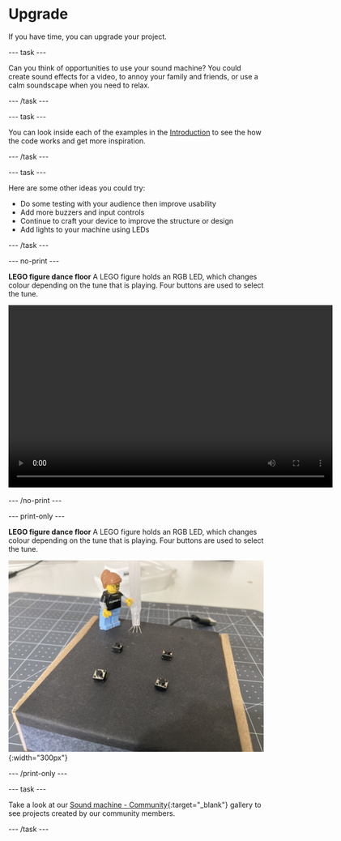# Upgrade

If you have time, you can upgrade your project.

--- task ---

Can you think of opportunities to use your sound machine? You could create sound effects for a video, to annoy your family and friends, or use a calm soundscape when you need to relax.

--- /task ---



--- task ---

You can look inside each of the examples in the [Introduction](.) to see the how the code works and get more inspiration.

--- /task ---

--- task ---

Here are some other ideas you could try:
+ Do some testing with your audience then improve usability
+ Add more buzzers and input controls
+ Continue to craft your device to improve the structure or design
+ Add lights to your machine using LEDs

--- /task ---

--- no-print ---

**LEGO figure dance floor** A LEGO figure holds an RGB LED, which changes colour depending on the tune that is playing. Four buttons are used to select the tune.

<video width="640" height="360" controls>
<source src="images/LEGO-dance-floor.mp4" type="video/mp4">
Your browser does not support WebM video, try FireFox or Chrome
</video>

--- /no-print ---

--- print-only ---

**LEGO figure dance floor** A LEGO figure holds an RGB LED, which changes colour depending on the tune that is playing. Four buttons are used to select the tune.

![A LEGO figure is standing on a box with four buttons.](images/LEGO-dance-floor.jpeg){:width="300px"}

--- /print-only ---

--- task ---

Take a look at our [Sound machine - Community](https://wke.lt/w/s/eMsc_S){:target="_blank"} gallery to see projects created by our community members.

--- /task ---

